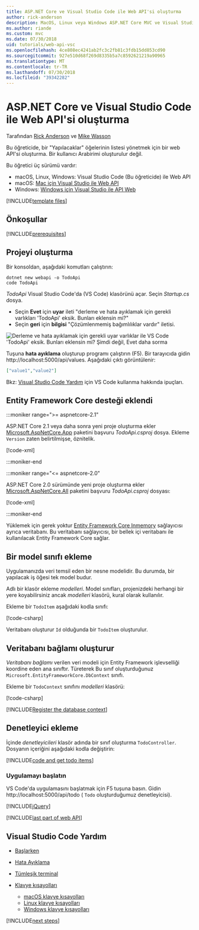 ```yaml
---
title: ASP.NET Core ve Visual Studio Code ile Web API'si oluşturma
author: rick-anderson
description: MacOS, Linux veya Windows ASP.NET Core MVC ve Visual Studio Code ile bir web API'si oluşturma
ms.author: riande
ms.custom: mvc
ms.date: 07/30/2018
uid: tutorials/web-api-vsc
ms.openlocfilehash: 4ce808ec4241ab2fc3c2fb81c3fdb15dd853cd90
ms.sourcegitcommit: 927e510d68f269d8335b5a7c8592621219a90965
ms.translationtype: MT
ms.contentlocale: tr-TR
ms.lasthandoff: 07/30/2018
ms.locfileid: "39342282"
---
```

# <a name="create-a-web-api-with-aspnet-core-and-visual-studio-code"></a>ASP.NET Core ve Visual Studio Code ile Web API'si oluşturma

Tarafından [Rick Anderson](https://twitter.com/RickAndMSFT) ve [Mike Wasson](https://github.com/mikewasson)

Bu öğreticide, bir "Yapılacaklar" öğelerinin listesi yönetmek için bir web API'si oluşturma. Bir kullanıcı Arabirimi oluşturulur değil.

Bu öğretici üç sürümü vardır:

* macOS, Linux, Windows: Visual Studio Code (Bu öğreticide) ile Web API
* macOS: [Mac için Visual Studio ile Web API](xref:tutorials/first-web-api-mac)
* Windows: [Windows için Visual Studio ile API Web](xref:tutorials/first-web-api)

<!-- WARNING: The code AND images in this doc are used by uid: tutorials/web-api-vsc, tutorials/first-web-api-mac and tutorials/first-web-api. If you change any code/images in this tutorial, update uid: tutorials/web-api-vsc -->

[!INCLUDE[template files](../includes/webApi/intro.md)]

## <a name="prerequisites"></a>Önkoşullar

[!INCLUDE[prerequisites](~/includes/net-core-prereqs-vscode.md)]

## <a name="create-the-project"></a>Projeyi oluşturma

Bir konsoldan, aşağıdaki komutları çalıştırın:

```console
dotnet new webapi -o TodoApi
code TodoApi
```

*TodoApi* Visual Studio Code'da (VS Code) klasörünü açar. Seçin *Startup.cs* dosya.

* Seçin **Evet** için **uyar** ileti "derleme ve hata ayıklamak için gerekli varlıkları 'TodoApi' eksik. Bunları eklensin mi?"
* Seçin **geri** için **bilgisi** "Çözümlenmemiş bağımlılıklar vardır" iletisi.

<!-- uid: tutorials/first-mvc-app-xplat/start-mvc uses the pic below. If you change it, make sure it's consistent -->

![Derleme ve hata ayıklamak için gerekli uyar varlıklar ile VS Code 'TodoApi' eksik. Bunları eklensin mi? Şimdi değil, Evet daha sorma](web-api-vsc/_static/vsc_restore.png)

Tuşuna **hata ayıklama** oluşturup programı çalıştırın (F5). Bir tarayıcıda gidin http://localhost:5000/api/values. Aşağıdaki çıktı görüntülenir:

```json
["value1","value2"]
```

Bkz: [Visual Studio Code Yardım](#visual-studio-code-help) için VS Code kullanma hakkında ipuçları.

## <a name="add-support-for-entity-framework-core"></a>Entity Framework Core desteği eklendi

:::moniker range=">= aspnetcore-2.1"

ASP.NET Core 2.1 veya daha sonra yeni proje oluşturma ekler [Microsoft.AspNetCore.App](https://www.nuget.org/packages/Microsoft.AspNetCore.App) paketini başvuru *TodoApi.csproj* dosya. Ekleme `Version` zaten belirtilmişse, öznitelik.

[!code-xml[](first-web-api/samples/2.1/TodoApi/TodoApi.csproj?name=snippet_Metapackage&highlight=2)]

:::moniker-end

:::moniker range="<= aspnetcore-2.0"

ASP.NET Core 2.0 sürümünde yeni proje oluşturma ekler [Microsoft.AspNetCore.All](https://www.nuget.org/packages/Microsoft.AspNetCore.All) paketini başvuru *TodoApi.csproj* dosyası:

[!code-xml[](first-web-api/samples/2.0/TodoApi/TodoApi.csproj?name=snippet_Metapackage&highlight=2)]

:::moniker-end

Yüklemek için gerek yoktur [Entity Framework Core Inmemory](/ef/core/providers/in-memory/) sağlayıcısı ayrıca veritabanı. Bu veritabanı sağlayıcısı, bir bellek içi veritabanı ile kullanılacak Entity Framework Core sağlar.

## <a name="add-a-model-class"></a>Bir model sınıfı ekleme

Uygulamanızda veri temsil eden bir nesne modelidir. Bu durumda, bir yapılacak iş öğesi tek model budur.

Adlı bir klasör ekleme *modelleri*. Model sınıfları, projenizdeki herhangi bir yere koyabilirsiniz ancak *modelleri* klasörü, kural olarak kullanılır.

Ekleme bir `TodoItem` aşağıdaki kodla sınıfı:

[!code-csharp[](first-web-api/samples/2.0/TodoApi/Models/TodoItem.cs)]

Veritabanı oluşturur `Id` olduğunda bir `TodoItem` oluşturulur.

## <a name="create-the-database-context"></a>Veritabanı bağlamı oluşturur

*Veritabanı bağlamı* verilen veri modeli için Entity Framework işlevselliği koordine eden ana sınıftır. Türeterek Bu sınıf oluşturduğunuz `Microsoft.EntityFrameworkCore.DbContext` sınıfı.

Ekleme bir `TodoContext` sınıfını *modelleri* klasörü:

[!code-csharp[](first-web-api/samples/2.0/TodoApi/Models/TodoContext.cs)]

[!INCLUDE[Register the database context](../includes/webApi/register_dbContext.md)]

## <a name="add-a-controller"></a>Denetleyici ekleme

İçinde *denetleyicileri* klasör adında bir sınıf oluşturma `TodoController`. Dosyanın içeriğini aşağıdaki kodla değiştirin:

[!INCLUDE[code and get todo items](../includes/webApi/getTodoItems.md)]

### <a name="launch-the-app"></a>Uygulamayı başlatın

VS Code'da uygulamasını başlatmak için F5 tuşuna basın. Gidin http://localhost:5000/api/todo ( `Todo` oluşturduğumuz denetleyicisi).

[!INCLUDE[jQuery](../includes/webApi/add-jquery.md)]

[!INCLUDE[last part of web API](../includes/webApi/end.md)]

## <a name="visual-studio-code-help"></a>Visual Studio Code Yardım

* [Başlarken](https://code.visualstudio.com/docs)
* [Hata Ayıklama](https://code.visualstudio.com/docs/editor/debugging)
* [Tümleşik terminal](https://code.visualstudio.com/docs/editor/integrated-terminal)
* [Klavye kısayolları](https://code.visualstudio.com/docs/getstarted/keybindings#_keyboard-shortcuts-reference)

  * [macOS klavye kısayolları](https://code.visualstudio.com/shortcuts/keyboard-shortcuts-macos.pdf)
  * [Linux klavye kısayolları](https://code.visualstudio.com/shortcuts/keyboard-shortcuts-linux.pdf)
  * [Windows klavye kısayolları](https://code.visualstudio.com/shortcuts/keyboard-shortcuts-windows.pdf)

[!INCLUDE[next steps](../includes/webApi/next.md)]

